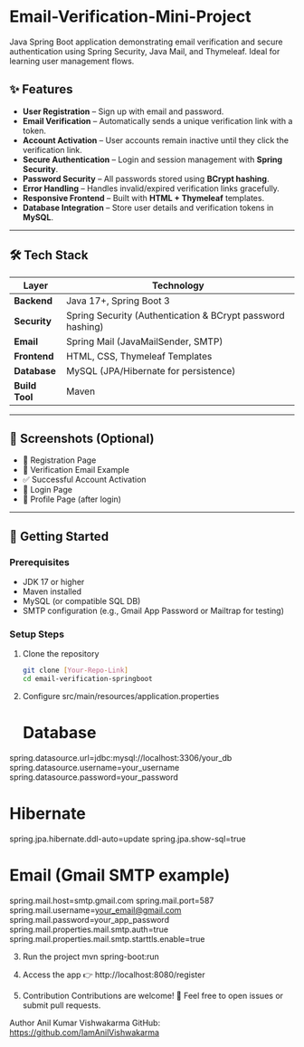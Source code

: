 # Email-Verification-Mini-Project
Java Spring Boot application demonstrating email verification and secure authentication using Spring Security, Java Mail, and Thymeleaf. Ideal for learning user management flows.

## ✨ Features

- **User Registration** – Sign up with email and password.
- **Email Verification** – Automatically sends a unique verification link with a token.
- **Account Activation** – User accounts remain inactive until they click the verification link.
- **Secure Authentication** – Login and session management with **Spring Security**.
- **Password Security** – All passwords stored using **BCrypt hashing**.
- **Error Handling** – Handles invalid/expired verification links gracefully.
- **Responsive Frontend** – Built with **HTML + Thymeleaf** templates.
- **Database Integration** – Store user details and verification tokens in **MySQL**.

---

## 🛠 Tech Stack

| Layer       | Technology |
|-------------|------------|
| **Backend** | Java 17+, Spring Boot 3 |
| **Security** | Spring Security (Authentication & BCrypt password hashing) |
| **Email**   | Spring Mail (JavaMailSender, SMTP) |
| **Frontend** | HTML, CSS, Thymeleaf Templates |
| **Database** | MySQL (JPA/Hibernate for persistence) |
| **Build Tool** | Maven |

---

## 📸 Screenshots (Optional)

- 📝 Registration Page  
- 📩 Verification Email Example  
- ✅ Successful Account Activation  
- 🔐 Login Page  
- 👤 Profile Page (after login)

---

## 🚀 Getting Started

### Prerequisites
- JDK 17 or higher  
- Maven installed  
- MySQL (or compatible SQL DB)   
- SMTP configuration (e.g., Gmail App Password or Mailtrap for testing)  

### Setup Steps
1. Clone the repository
   ```bash
   git clone [Your-Repo-Link]
   cd email-verification-springboot

2. Configure src/main/resources/application.properties
   # Database
spring.datasource.url=jdbc:mysql://localhost:3306/your_db
spring.datasource.username=your_username
spring.datasource.password=your_password

# Hibernate
spring.jpa.hibernate.ddl-auto=update
spring.jpa.show-sql=true

# Email (Gmail SMTP example)
spring.mail.host=smtp.gmail.com
spring.mail.port=587
spring.mail.username=your_email@gmail.com
spring.mail.password=your_app_password
spring.mail.properties.mail.smtp.auth=true
spring.mail.properties.mail.smtp.starttls.enable=true

3. Run the project
mvn spring-boot:run

4. Access the app
👉 http://localhost:8080/register

5. Contribution
Contributions are welcome! 🎉
Feel free to open issues or submit pull requests.

Author
Anil Kumar Vishwakarma
GitHub: https://github.com/IamAnilVishwakarma
